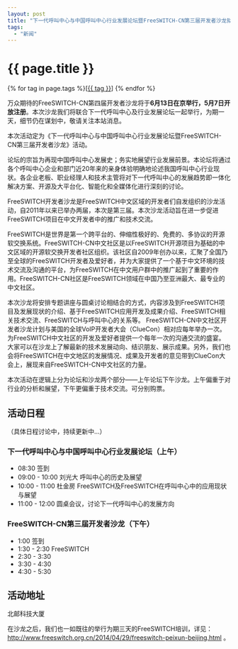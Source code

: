 ```yaml
---
layout: post
title: "下一代呼叫中心与中国呼叫中心行业发展论坛暨FreeSWITCH-CN第三届开发者沙龙拟于6月13日在京举行"
tags:
  - "新闻"
---
```


# {{ page.title }}

<div class="tags">
{% for tag in page.tags %}[<a class="tag" href="/tags.html#{{ tag }}">{{ tag }}</a>] {% endfor %}
</div>

万众期待的FreeSWITCH-CN第四届开发者沙龙将于**6月13日在京举行，5月7日开放注册**。本次沙龙我们将联合下一代呼叫中心及行业发展论坛一起举行，为期一天，细节仍在谋划中，敬请关注本站消息。

本次活动定为《下一代呼叫中心与中国呼叫中心行业发展论坛暨FreeSWITCH-CN第三届开发者沙龙》活动。

论坛的宗旨为再现中国呼叫中心发展史；务实地展望行业发展前景。本论坛将通过各个呼叫中心企业和部门近20年来的亲身体验明确地论述我国呼叫中心行业现状。各企业老板、职业经理人和技术主管将对下一代呼叫中心的发展趋势即一体化解决方案、开源及大平台化、智能化和全媒体化进行深刻的讨论。

FreeSWITCH开发者沙龙是FreeSWITCH中文区域的开发者们自发组织的沙龙活动，自2011年以来已举办两届，本次是第三届。本次沙龙活动旨在进一步促进FreeSWITCH项目在中文开发者中的推广和技术交流。

FreeSWITCH是世界是第一个跨平台的、伸缩性极好的、免费的、多协议的开源软交换系统。FreeSWITCH-CN中文社区是以FreeSWITCH开源项目为基础的中文区域的开源软交换开发者社区组织。该社区自2009年创办以来，汇聚了全国乃至全球的FreeSWITCH开发者及爱好者，并为大家提供了一个基于中文环境的技术交流及沟通的平台，为FreeSWITCH在中文用户群中的推广起到了重要的作用。FreeSWITCH-CN社区是FreeSWITCH领域在中国乃至亚洲最大、最专业的中文社区。

本次沙龙将安排专题讲座与圆桌讨论相结合的方式，内容涉及到FreeSWITCH项目及发展现状的介绍、基于FreeSWITCH应用开发及成果介绍、FreeSWITCH相关技术交流、FreeSWITCH与呼叫中心的关系等。
FreeSWITCH-CN中文社区开发者沙龙计划与美国的全球VoIP开发者大会（ClueCon）相对应每年举办一次。为FreeSWITCH中文社区的开发及爱好者提供一个每年一次的沟通交流的盛宴。大家可以在沙龙上了解最新的技术发展动向、结识朋友、展示成果。另外，我们也会将FreeSWITCH在中文地区的发展情况、成果及开发者的意见带到ClueCon大会上，展现来自FreeSWITCH-CN中文社区的力量。

本次活动在逻辑上分为论坛和沙龙两个部分——上午论坛下午沙龙。上午偏重于对行业的分析和展望，下午更偏重于技术交流。可分别购票。

## 活动日程

（具体日程讨论中，持续更新中...）

### 下一代呼叫中心与中国呼叫中心行业发展论坛（上午）

* 08:30 签到
* 09:00 - 10:00 刘光大 呼叫中心的历史及展望
* 10:00 - 11:00 杜金房 FreeSWITCH及FreeSWITCH在呼叫中心中的应用现状与展望
* 11:00 - 12:00 圆桌会议，讨论下一代呼叫中心的发展方向

### FreeSWITCH-CN第三届开发者沙龙（下午）

* 1:00 签到
* 1:30 - 2:30 FreeSWITCH
* 2:30 - 3:30
* 3:30 - 4:30
* 4:30 - 5:30


## 活动地址

北邮科技大厦


在沙龙之后，我们也一如既往的举行为期三天的FreeSWITCH培训，详见：<http://www.freeswitch.org.cn/2014/04/29/freeswitch-peixun-beijing.html> 。

